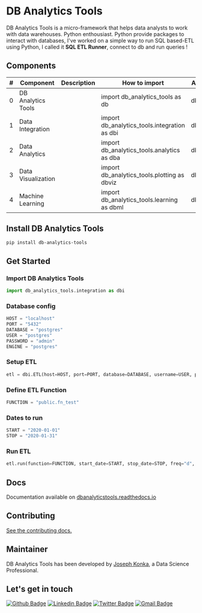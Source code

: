 # DB Analytics Tools
DB Analytics Tools is a micro-framework that helps data analysts to work with data warehouses. Python enthousiast. Python provide packages to interact with databases, I've worked on a simple way to run SQL based-ETL using Python, I called it **SQL ETL Runner**, connect to db and run queries !

<!--
## Why adopt DB Analytics Tools ?
- o work. All plotting functions use a consistent tidy input data format.
- Friendly: Create pretty charts with very little customization required.
- Simple API: We've attempted to make the API as intuitive and easy to learn as possible.
- Flexibility: Chartify is built on top of Bokeh, so if you do need more control you can always fall back on Bokeh's API.
-->

## Components

| # | Component | Description | How to import | Alias |
-- | -- | -- | -- | -- 
0 | DB Analytics Tools | | import db_analytics_tools as db | db
1 | Data Integration |  | import db_analytics_tools.integration as dbi | dbi
2 | Data Analytics |  | import db_analytics_tools.analytics as dba | dba
3 | Data Visualization |  | import db_analytics_tools.plotting as dbviz | dbviz
4 | Machine Learning |  | import db_analytics_tools.learning as dbml | dbml


## Install DB Analytics Tools
```sh
pip install db-analytics-tools
```

## Get Started

### Import DB Analytics Tools
```python
import db_analytics_tools.integration as dbi
```

### Database config
```python
HOST = "localhost"
PORT = "5432"
DATABASE = "postgres"
USER = "postgres"
PASSWORD = "admin"
ENGINE = "postgres"
```

### Setup ETL
```python
etl = dbi.ETL(host=HOST, port=PORT, database=DATABASE, username=USER, password=PASSWORD, engine=ENGINE)
```

### Define ETL Function
```python
FUNCTION = "public.fn_test"
```

### Dates to run
```python
START = "2020-01-01"
STOP = "2020-01-31"
```

### Run ETL
```python
etl.run(function=FUNCTION, start_date=START, stop_date=STOP, freq="d", reverse=False)
```

## Docs
Documentation available on [dbanalyticstools.readthedocs.io](dbanalyticstools.readthedocs.io)

## Contributing
[See the contributing docs.](CONTRIBUTING.md)

## Maintainer
DB Analytics Tools has been developed by [Joseph Konka](https://www.linkedin.com/in/joseph-koami-konka/), a Data Science Professional. 

## Let's get in touch
[![Github Badge](https://img.shields.io/badge/-Github-000?style=flat-square&logo=Github&logoColor=white&link=https://github.com/joekakone)](https://github.com/joekakone) [![Linkedin Badge](https://img.shields.io/badge/-LinkedIn-blue?style=flat-square&logo=Linkedin&logoColor=white&link=https://www.linkedin.com/in/joseph-koami-konka/)](https://www.linkedin.com/in/joseph-koami-konka/) [![Twitter Badge](https://img.shields.io/badge/-Twitter-blue?style=flat-square&logo=Twitter&logoColor=white&link=https://www.twitter.com/joekakone)](https://www.twitter.com/joekakone) [![Gmail Badge](https://img.shields.io/badge/-Gmail-c14438?style=flat-square&logo=Gmail&logoColor=white&link=mailto:joseph.kakone@gmail.com)](mailto:joseph.kakone@gmail.com)